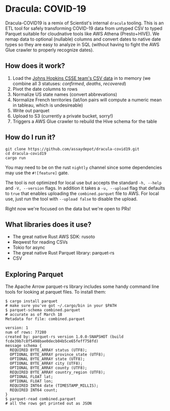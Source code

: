 Dracula: COVID-19
===

Dracula-COVID19 is a remix of Scientist's internal `dracula` tooling. This is an ETL tool for safely transforming COVID-19 data from untyped CSV to typed Parquet suitable for cloudnative tools like AWS Athena (Presto+HIVE). We remap data to optional (nullable) columns and convert dates to native date types so they are easy to analyze in SQL (without having to fight the AWS Glue crawler to properly recognize dates).

How does it work?
---

 1. Load the [Johns Hopkins CSSE team's CSV data](https://github.com/CSSEGISandData/COVID-19) in to memory (we combine all 3 statuses: _confirmed_, _deaths_, _recovered_)
 2. Pivot the date columns to rows
 3. Normalize US state names (convert abbrevations)
 4. Normalize French territories (lat/lon pairs will compute a numeric mean in tableau, which is undesireable)
 5. Write out parquet
 6. Upload to S3 (currently a private bucket, sorry!)
 7. Triggers a AWS Glue crawler to rebuild the Hive schema for the table
 
How do I run it?
---

```
git clone https://github.com/assaydepot/dracula-covid19.git
cd dracula-covid19
cargo run 
``` 

You may need to be on the rust `nightly` channel since some dependencies may use the `#![feature]` gate.

The tool is not optimized for local use but accepts the standard `-h, --help` and `-V, --version` flags. In addition it takes a `-u, --upload` flag that defaults to `true` that enables uploading the `combined.parquet` file to AWS. For local use, just run the tool with `--upload false` to disable the upload.

Right now we're focused on the data but we're open to PRs!

What libraries does it use?
---

 * The great native Rust AWS SDK: rusoto
 * Reqwest for reading CSVs
 * Tokio for async
 * The great native Rust Parquet library: parquet-rs
 * CSV
 
Exploring Parquet
---

The Apache Arrow parquet-rs library includes some handy command line tools for looking at parquet files. To install them:

```
$ cargo install parquet
# make sure you've got ~/.cargo/bin in your $PATH
$ parquet-schema combined.parquet 
# accurate as of March 18
Metadata for file: combined.parquet

version: 1
num of rows: 77280
created by: parquet-rs version 1.0.0-SNAPSHOT (build fcde39b7c8f5498bae0decb04b5ce65feff758fd)
message schema {
  REQUIRED BYTE_ARRAY status (UTF8);
  OPTIONAL BYTE_ARRAY province_state (UTF8);
  OPTIONAL BYTE_ARRAY state (UTF8);
  OPTIONAL BYTE_ARRAY city (UTF8);
  OPTIONAL BYTE_ARRAY county (UTF8);
  REQUIRED BYTE_ARRAY country_region (UTF8);
  OPTIONAL FLOAT lat;
  OPTIONAL FLOAT lon;
  REQUIRED INT64 date (TIMESTAMP_MILLIS);
  REQUIRED INT64 count;
}
$ parquet-read combined.parquet
# all the rows get printed out as JSON
```